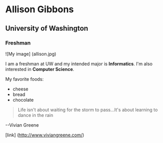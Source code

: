# Allison Gibbons
## University of Washington
### Freshman

![My image] (allison.jpg)

I am a freshman at UW and my intended major is **Informatics**. I'm also interested in **Computer Science**.

My favorite foods:
* cheese
* bread
* chocolate

>Life isn't about waiting for the storm to pass...It's about learning to dance in the rain

--Vivian Greene

[link] (http://www.viviangreene.com/)
